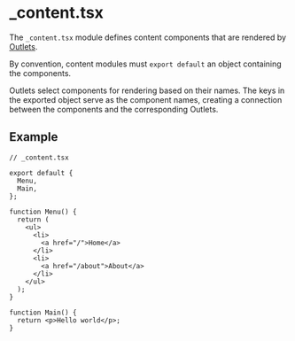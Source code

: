 # \_content.tsx

The `_content.tsx` module defines content components that are rendered by [Outlets][1].

By convention, content modules must `export default` an object containing the components.

Outlets select components for rendering based on their names.
The keys in the exported object serve as the component names,
creating a connection between the components and the corresponding Outlets.

## Example

```tsx
// _content.tsx

export default {
  Menu,
  Main,
};

function Menu() {
  return (
    <ul>
      <li>
        <a href="/">Home</a>
      </li>
      <li>
        <a href="/about">About</a>
      </li>
    </ul>
  );
}

function Main() {
  return <p>Hello world</p>;
}
```

[1]: /docs/components/outlet
